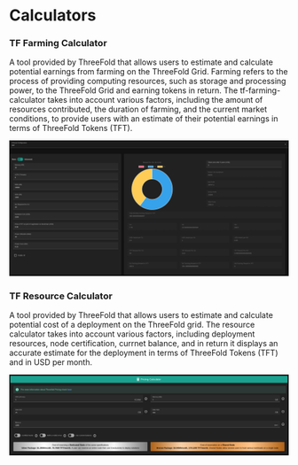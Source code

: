 # Calculators



### TF Farming Calculator

A tool provided by ThreeFold that allows users to estimate and calculate potential earnings from farming on the ThreeFold Grid. Farming refers to the process of providing computing resources, such as storage and processing power, to the ThreeFold Grid and earning tokens in return. The tf-farming-calculator takes into account various factors, including the amount of resources contributed, the duration of farming, and the current market conditions, to provide users with an estimate of their potential earnings in terms of ThreeFold Tokens (TFT).

![](../img/simulator.png)


### TF Resource Calculator

A tool provided by ThreeFold that allows users to estimate and calculate potential cost of a deployment on the ThreeFold grid. The resource calculator takes into account various factors, including deployment resources, node certification, currnet balance, and in return it displays an accurate estimate for the deployment in terms of ThreeFold Tokens (TFT) and in USD per month.


![](../img/pricing_calculator.png)